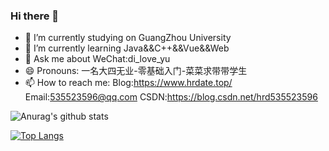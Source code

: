 ### Hi there 👋


<!--
**hrdate/hrdate** is a ✨ _special_ ✨ repository because its `README.md` (this file) appears on your GitHub profile.

Here are some ideas to get you started:

- 🔭 I’m currently working on ...
- 🌱 I’m currently learning ...
- 👯 I’m looking to collaborate on ...
- 🤔 I’m looking for help with ...
- 💬 Ask me about ...
- 📫 How to reach me: ...
- 😄 Pronouns: ...
- ⚡ Fun fact: ...
-->


- 🔭 I’m currently studying on GuangZhou University
- 🌱 I’m currently learning Java&&C++&&Vue&&Web
- 💬 Ask me about WeChat:di_love_yu
- 😄 Pronouns: 一名大四无业-零基础入门-菜菜求带带学生
- 📫 How to reach me: Blog:https://www.hrdate.top/ Email:535523596@qq.com CSDN:https://blog.csdn.net/hrd535523596


![Anurag's github stats](https://github-readme-stats.vercel.app/api?username=hrdate&show_icons=true&theme=tokyonight)


[![Top Langs](https://github-readme-stats.vercel.app/api/top-langs/?username=hrdate)](https://github.com/anuraghazra/github-readme-stats)
